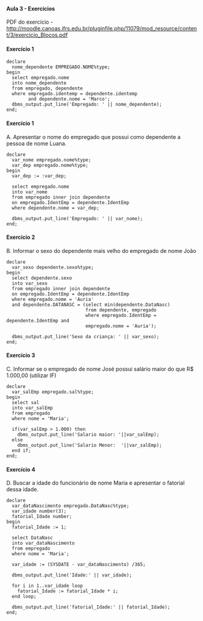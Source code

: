 #### Aula 3 - Exercícios
PDF do exercício - 
http://moodle.canoas.ifrs.edu.br/pluginfile.php/11079/mod_resource/content/3/exercicio_Blocos.pdf

#### Exercício 1 
```
declare 
  nome_dependente EMPREGADO.NOME%type;
begin
  select empregado.nome
  into nome_dependente
  from empregado, dependente
  where empregado.identemp = dependente.identemp
        and dependente.nome = 'Marco';
  dbms_output.put_line('Empregado: ' || nome_dependente);
end;
```
#### Exercício 1
A. Apresentar o nome do empregado que possui como dependente a pessoa de nome Luana. 
```
declare
  var_nome empregado.nome%type;
  var_dep empregado.nome%type;
begin
  var_dep := :var_dep;
  
  select empregado.nome 
  into var_nome
  from empregado inner join dependente
  on empregado.IdentEmp = dependente.IdentEmp 
  where dependente.nome = var_dep;
  
  dbms_output.put_line('Empregado: ' || var_nome);
end;
```
#### Exercício 2
B. Informar o sexo do dependente mais velho do empregado de nome João
```
declare
  var_sexo dependente.sexo%type;
begin
  select dependente.sexo
  into var_sexo 
  from empregado inner join dependente
  on empregado.IdentEmp = dependente.IdentEmp 
  where empregado.nome = 'Auria'
  and dependente.DATANASC = (select min(dependente.DataNasc) 
                             from dependente, empregado
                             where empregado.IdentEmp = dependente.IdentEmp and 
                             empregado.nome = 'Auria');
  
  dbms_output.put_line('Sexo da criança: ' || var_sexo);
end;
```
#### Exercício 3
C. Informar se o empregado de nome José possui salário maior do que R$ 1.000,00 (utilizar IF)
```
declare
  var_salEmp empregado.sal%type;
begin
  select sal
  into var_salEmp
  from empregado  
  where nome = 'Maria';
  
  if(var_salEmp > 1.000) then
    dbms_output.put_line('Salario maior: '||var_salEmp);
  else
    dbms_output.put_line('Salario Menor:  '||var_salEmp);
  end if;
end;
```
#### Exercício 4
D. Buscar a idade do funcionário de nome Maria e apresentar o fatorial dessa idade.
```
declare
  var_dataNascimento empregado.DataNasc%type;
  var_idade number(3);
  fatorial_Idade number;
begin
  fatorial_Idade := 1;

  select DataNasc
  into var_dataNascimento
  from empregado  
  where nome = 'Maria';
  
  var_idade := (SYSDATE - var_dataNascimento) /365;

  dbms_output.put_line('Idade:' || var_idade);
  
  for i in 1..var_idade loop
    fatorial_Idade := fatorial_Idade * i;
  end loop;
    
  dbms_output.put_line('fatorial_Idade:' || fatorial_Idade);
end;
```
